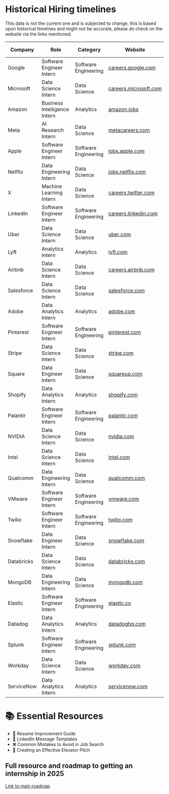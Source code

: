 # Historical Hiring timelines

This data is not the current one and is subjected to change, this is based upon historical timelines and might not be accurate, please do check on the website via the links mentioned.

| Company | Role | Category | Website | Timeline Start | Timeline End |
|---------|------|----------|---------|----------------|--------------|
| Google | Software Engineer Intern | Software Engineering | [careers.google.com](https://careers.google.com) | July 2024 | Apr 2025 |
| Microsoft | Data Science Intern | Data Science | [careers.microsoft.com](https://careers.microsoft.com) | Aug 2024 | May 2025 |
| Amazon | Business Intelligence Intern | Analytics | [amazon.jobs](https://amazon.jobs) | Aug 2024 | Apr 2025 |
| Meta | AI Research Intern | Data Science | [metacareers.com](https://metacareers.com) | Aug 2024 | May 2025 |
| Apple | Software Engineer Intern | Software Engineering | [jobs.apple.com](https://jobs.apple.com) | Sept 2024 | Apr 2025 |
| Netflix | Data Engineering Intern | Data Science | [jobs.netflix.com](https://jobs.netflix.com) | Oct 2024 | June 2025 |
| X | Machine Learning Intern | Data Science | [careers.twitter.com](https://careers.twitter.com) | Aug 2024 | Apr 2025 |
| LinkedIn | Software Engineer Intern | Software Engineering | [careers.linkedin.com](https://careers.linkedin.com) | Sept 2024 | May 2025 |
| Uber | Data Science Intern | Data Science | [uber.com](https://uber.com) | Oct 2024 | June 2025 |
| Lyft | Analytics Intern | Analytics | [lyft.com](https://lyft.com) | Sept 2024 | May 2025 |
| Airbnb | Data Science Intern | Data Science | [careers.airbnb.com](https://careers.airbnb.com) | Oct 2024 | May 2025 |
| Salesforce | Data Science Intern | Data Science | [salesforce.com](https://salesforce.com) | Sept 2024 | Apr 2025 |
| Adobe | Data Analytics Intern | Analytics | [adobe.com](https://adobe.com) | Sept 2024 | May 2025 |
| Pinterest | Software Engineer Intern | Software Engineering | [pinterest.com](https://pinterest.com) | Oct 2024 | May 2025 |
| Stripe | Data Science Intern | Data Science | [stripe.com](https://stripe.com) | Aug 2024 | June 2025 |
| Square | Data Engineer Intern | Data Science | [squareup.com](https://squareup.com) | Oct 2024 | May 2025 |
| Shopify | Data Analytics Intern | Analytics | [shopify.com](https://shopify.com) | Aug 2024 | May 2025 |
| Palantir | Software Engineer Intern | Software Engineering | [palantir.com](https://palantir.com) | Sept 2024 | Apr 2025 |
| NVIDIA | Data Science Intern | Data Science | [nvidia.com](https://nvidia.com) | July 2024 | June 2025 |
| Intel | Data Science Intern | Data Science | [intel.com](https://intel.com) | Aug 2024 | May 2025 |
| Qualcomm | Data Engineering Intern | Data Science | [qualcomm.com](https://qualcomm.com) | Sept 2024 | Apr 2025 |
| VMware | Software Engineer Intern | Software Engineering | [vmware.com](https://vmware.com) | Oct 2024 | May 2025 |
| Twilio | Software Engineer Intern | Software Engineering | [twilio.com](https://twilio.com) | Aug 2024 | May 2025 |
| Snowflake | Data Engineer Intern | Data Science | [snowflake.com](https://snowflake.com) | Oct 2024 | June 2025 |
| Databricks | Data Science Intern | Data Science | [databricks.com](https://databricks.com) | Sept 2024 | May 2025 |
| MongoDB | Data Engineering Intern | Data Science | [mongodb.com](https://mongodb.com) | July 2024 | June 2025 |
| Elastic | Software Engineer Intern | Software Engineering | [elastic.co](https://elastic.co) | Oct 2024 | Apr 2025 |
| Datadog | Data Analytics Intern | Analytics | [datadoghq.com](https://datadoghq.com) | Aug 2024 | May 2025 |
| Splunk | Software Engineer Intern | Software Engineering | [splunk.com](https://splunk.com) | Sept 2024 | Apr 2025 |
| Workday | Data Science Intern | Data Science | [workday.com](https://workday.com) | Aug 2024 | June 2025 |
| ServiceNow | Data Analytics Intern | Analytics | [servicenow.com](https://servicenow.com) | Oct 2024 | May 2025 |




# 📚 Essential Resources

- 📄 Resume Improvement Guide
- 💬 LinkedIn Message Templates
- ❌ Common Mistakes to Avoid in Job Search
- 🎤 Creating an Effective Elevator Pitch


## Full resource and roadmap to getting an internship in 2025
[Link to main roadmap](https://github.com/jugaldb/resources_abroad/blob/master/internship-roadmap.md)
